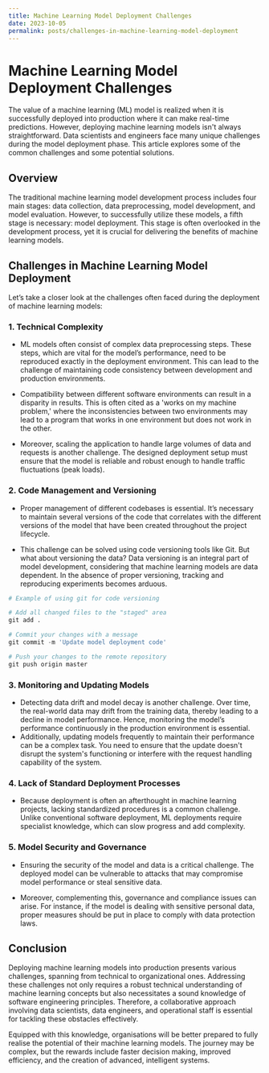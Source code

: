 ```yaml
---
title: Machine Learning Model Deployment Challenges
date: 2023-10-05
permalink: posts/challenges-in-machine-learning-model-deployment
---
```


# Machine Learning Model Deployment Challenges

The value of a machine learning (ML) model is realized when it is successfully deployed into production where it can make real-time predictions. However, deploying machine learning models isn't always straightforward. Data scientists and engineers face many unique challenges during the model deployment phase. This article explores some of the common challenges and some potential solutions.

## Overview

The traditional machine learning model development process includes four main stages: data collection, data preprocessing, model development, and model evaluation. However, to successfully utilize these models, a fifth stage is necessary: model deployment. This stage is often overlooked in the development process, yet it is crucial for delivering the benefits of machine learning models.

## Challenges in Machine Learning Model Deployment

Let’s take a closer look at the challenges often faced during the deployment of machine learning models:

### 1. Technical Complexity

- ML models often consist of complex data preprocessing steps. These steps, which are vital for the model’s performance, need to be reproduced exactly in the deployment environment. This can lead to the challenge of maintaining code consistency between development and production environments.

- Compatibility between different software environments can result in a disparity in results. This is often cited as a 'works on my machine problem,' where the inconsistencies between two environments may lead to a program that works in one environment but does not work in the other.

- Moreover, scaling the application to handle large volumes of data and requests is another challenge. The designed deployment setup must ensure that the model is reliable and robust enough to handle traffic fluctuations (peak loads).

### 2. Code Management and Versioning

- Proper management of different codebases is essential. It’s necessary to maintain several versions of the code that correlates with the different versions of the model that have been created throughout the project lifecycle.

- This challenge can be solved using code versioning tools like Git. But what about versioning the data? Data versioning is an integral part of model development, considering that machine learning models are data dependent. In the absence of proper versioning, tracking and reproducing experiments becomes arduous.

```python
# Example of using git for code versioning

# Add all changed files to the "staged" area
git add .

# Commit your changes with a message
git commit -m 'Update model deployment code'

# Push your changes to the remote repository
git push origin master
```

### 3. Monitoring and Updating Models

- Detecting data drift and model decay is another challenge. Over time, the real-world data may drift from the training data, thereby leading to a decline in model performance. Hence, monitoring the model’s performance continuously in the production environment is essential.
- Additionally, updating models frequently to maintain their performance can be a complex task. You need to ensure that the update doesn't disrupt the system's functioning or interfere with the request handling capability of the system.

### 4. Lack of Standard Deployment Processes

- Because deployment is often an afterthought in machine learning projects, lacking standardized procedures is a common challenge. Unlike conventional software deployment, ML deployments require specialist knowledge, which can slow progress and add complexity.

### 5. Model Security and Governance

- Ensuring the security of the model and data is a critical challenge. The deployed model can be vulnerable to attacks that may compromise model performance or steal sensitive data.

- Moreover, complementing this, governance and compliance issues can arise. For instance, if the model is dealing with sensitive personal data, proper measures should be put in place to comply with data protection laws.

## Conclusion

Deploying machine learning models into production presents various challenges, spanning from technical to organizational ones. Addressing these challenges not only requires a robust technical understanding of machine learning concepts but also necessitates a sound knowledge of software engineering principles. Therefore, a collaborative approach involving data scientists, data engineers, and operational staff is essential for tackling these obstacles effectively.

Equipped with this knowledge, organisations will be better prepared to fully realise the potential of their machine learning models. The journey may be complex, but the rewards include faster decision making, improved efficiency, and the creation of advanced, intelligent systems.
